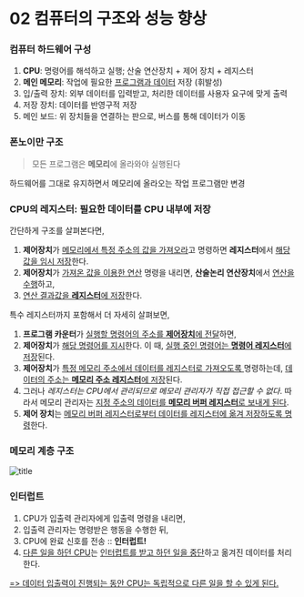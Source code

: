 # 02 컴퓨터의 구조와 성능 향상

### 컴퓨터 하드웨어 구성

1. **CPU**: 명령어를 해석하고 실행; 산술 연산장치 + 제어 장치 + 레지스터
2. **메인 메모리**: 작업에 필요한 <u>프로그램과 데이터</u> 저장 (휘발성)
3. 입/출력 장치: 외부 데이터를 입력받고, 처리한 데이터를 사용자 요구에 맞게 출력
4. 저장 장치: 데이터를 반영구적 저장
5. 메인 보드: 위 장치들을 연결하는 판으로, 버스를 통해 데이터가 이동

### 폰노이만 구조
> 모든 프로그램은 **메모리**에 올라와야 실행된다

하드웨어를 그대로 유지하면서 메모리에 올라오는 작업 프로그램만 변경


### CPU의 레지스터: 필요한 데이터를 CPU 내부에 저장
간단하게 구조를 살펴본다면,
1. **제어장치**가 <u>메모리에서 특정 주소의 값을 가져오라</u>고 명령하면 **레지스터**에서 <u>해당 값을 임시 저장</u>한다.
2. **제어장치**가 <u>가져온 값을 이용한 연산</u> 명령을 내리면, **산술논리 연산장치**에서 <u>연산을 수행</u>하고,
3. <u>연산 결과값을 **레지스터**에 저장</u>한다.

특수 레지스터까지 포함해서 더 자세히 살펴보면,
1. **프로그램 카운터**가 <u>실행할 명령어의 주소를 **제어장치**에 전달</u>하면,
2. **제어장치**가 <u>해당 명령어를 지시</u>한다. 이 때, <u>실행 중인 명령어는 **명령어 레지스터**에 저장</u>된다.
3. **제어장치**가 <u>특정 메모리 주소에서 데이터를 레지스터로 가져오도록 </u>명령하는데, <u>데이터의 주소는 **메모리 주소 레지스터**에 저장</u>된다.
4. 그러나 *레지스터는 CPU에서 관리되므로 메모리 관리자가 직접 접근할 수 없다*. 따라서 메모리 관리자는 <u>지정 주소의 데이터를 **메모리 버퍼 레지스터**로 보내게 된다</u>.
5. **제어 장치**는 <u>메모리 버퍼 레지스터로부터 데이터를 레지스터에 옮겨 저장하도록 명령</u>한다.

### 메모리 계층 구조
![title](https://velog.velcdn.com/images%2Fyu-jin-song%2Fpost%2Ff9c8088c-0fec-4dad-ac95-ddf3601aa1d4%2F%EB%A9%94%EB%AA%A8%EB%A6%AC_%EA%B3%84%EC%B8%B5_%EA%B5%AC%EC%A1%B0.png)

### 인터럽트
1. CPU가 입출력 관리자에게 입출력 명령을 내리면,
2. 입출력 관리자는 명령받은 행동을 수행한 뒤,
3. CPU에 완료 신호를 전송 :: **인터럽트!**
4. <u>다른 일을 하던 CPU</u>는 <u>인터럽트를 받고 하던 일을 중단</u>하고 옮겨진 데이터를 처리한다.

<u>=> 데이터 입출력이 진행되는 동안 CPU는 독립적으로 다른 일을 할 수 있게 된다.</u>